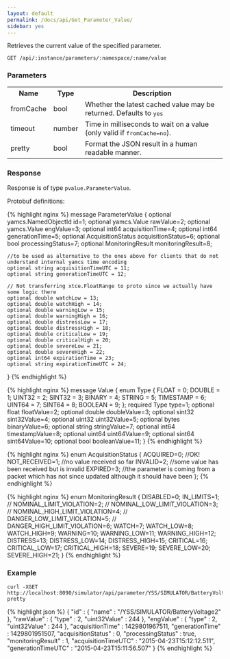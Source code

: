 ```yaml
---
layout: default
permalink: /docs/api/Get_Parameter_Value/
sidebar: yes
---
```


Retrieves the current value of the specified parameter.

    GET /api/:instance/parameters/:namespace/:name/value


### Parameters

<table class="inline">
    <tr>
        <th>Name</th>
        <th>Type</th>
        <th>Description</th>
    </tr>
    <tr>
        <td class="code">fromCache</td>
        <td class="code">bool</td>
        <td>Whether the latest cached value may be returned. Defaults to <tt>yes</tt></td>
    </tr>
    <tr>
        <td class="code">timeout</td>
        <td class="code">number</td>
        <td>Time in milliseconds to wait on a value (only valid if <tt>fromCache=no</tt>).</td>
    </tr>
    <tr>
        <td class="code">pretty</td>
        <td class="code">bool</td>
        <td>Format the JSON result in a human readable manner.</td>
    </tr>
</table>


### Response

Response is of type `pvalue.ParameterValue`.


Protobuf definitions:

{% highlight nginx %}
message ParameterValue {
    optional yamcs.NamedObjectId id=1;
  	optional yamcs.Value rawValue=2;
	optional yamcs.Value engValue=3;
	optional int64 acquisitionTime=4;
	optional int64 generationTime=5;
	optional AcquisitionStatus acquisitionStatus=6;
	optional bool processingStatus=7;
	optional MonitoringResult monitoringResult=8;

    //to be used as alternative to the ones above for clients that do not understand internal yamcs time encoding
    optional string acquisitionTimeUTC = 11;
    optional string generationTimeUTC = 12;

    // Not transferring xtce.FloatRange to proto since we actually have some logic there
    optional double watchLow = 13;
    optional double watchHigh = 14;
    optional double warningLow = 15;
    optional double warningHigh = 16;
    optional double distressLow = 17;
    optional double distressHigh = 18;
    optional double criticalLow = 19;
    optional double criticalHigh = 20;
    optional double severeLow = 21;
    optional double severeHigh = 22;
    optional int64 expirationTime = 23;
    optional string expirationTimeUTC = 24;
}
{% endhighlight %}

{% highlight nginx %}
message Value {
    enum Type {
        FLOAT = 0;
        DOUBLE = 1;
        UINT32 = 2;
        SINT32 = 3;
        BINARY = 4;
        STRING = 5;
        TIMESTAMP = 6;
        UINT64 = 7;
        SINT64 = 8;
        BOOLEAN = 9;
    };
    required Type type=1;
    optional float         floatValue=2;
    optional double        doubleValue=3;
    optional sint32        sint32Value=4;
    optional uint32        uint32Value=5;
    optional bytes         binaryValue=6;
    optional string        stringValue=7;
    optional int64         timestampValue=8;
    optional uint64        uint64Value=9;
    optional sint64        sint64Value=10;
    optional bool          booleanValue=11;
}
{% endhighlight %}

{% highlight nginx %}
enum AcquisitionStatus {
      ACQUIRED=0; //OK!
      NOT_RECEIVED=1; //no value received so far
      INVALID=2; //some value has been received but is invalid
      EXPIRED=3; //the parameter is coming from a packet which has not since updated although it should have been
};
{% endhighlight %}


{% highlight nginx %}
enum MonitoringResult {
      DISABLED=0;
      IN_LIMITS=1;
      // NOMINAL_LIMIT_VIOLATION=2;
      // NOMINAL_LOW_LIMIT_VIOLATION=3;
      // NOMINAL_HIGH_LIMIT_VIOLATION=4;
      // DANGER_LOW_LIMIT_VIOLATION=5;
      // DANGER_HIGH_LIMIT_VIOLATION=6;
      WATCH=7;
      WATCH_LOW=8;
      WATCH_HIGH=9;
      WARNING=10;
      WARNING_LOW=11;
      WARNING_HIGH=12;
      DISTRESS=13;
      DISTRESS_LOW=14;
      DISTRESS_HIGH=15;
      CRITICAL=16;
      CRITICAL_LOW=17;
      CRITICAL_HIGH=18;
      SEVERE=19;
      SEVERE_LOW=20;
      SEVERE_HIGH=21;
}
{% endhighlight %}


### Example

```
curl -XGET http://localhost:8090/simulator/api/parameter/YSS/SIMULATOR/BatteryVoltage2?pretty
```

{% highlight json %}
{
  "id" : {
    "name" : "/YSS/SIMULATOR/BatteryVoltage2"
  },
  "rawValue" : {
    "type" : 2,
    "uint32Value" : 244
  },
  "engValue" : {
    "type" : 2,
    "uint32Value" : 244
  },
  "acquisitionTime" : 1429801967511,
  "generationTime" : 1429801951507,
  "acquisitionStatus" : 0,
  "processingStatus" : true,
  "monitoringResult" : 1,
  "acquisitionTimeUTC" : "2015-04-23T15:12:12.511",
  "generationTimeUTC" : "2015-04-23T15:11:56.507"
}
{% endhighlight %}
